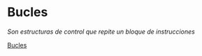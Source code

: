 
# Bucles

_Son estructuras de control que repite un bloque de instrucciones_

[Bucles](../src/estructura.py)